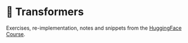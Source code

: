 # 🤗 Transformers

Exercises, re-implementation, notes and snippets from the [HuggingFace Course](https://huggingface.co/course/chapter1/1). 
